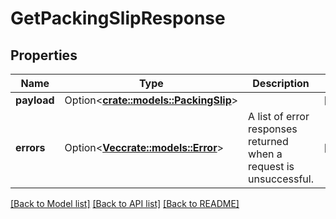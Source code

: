 # GetPackingSlipResponse

## Properties

Name | Type | Description | Notes
------------ | ------------- | ------------- | -------------
**payload** | Option<[**crate::models::PackingSlip**](PackingSlip.md)> |  | [optional]
**errors** | Option<[**Vec<crate::models::Error>**](Error.md)> | A list of error responses returned when a request is unsuccessful. | [optional]

[[Back to Model list]](../README.md#documentation-for-models) [[Back to API list]](../README.md#documentation-for-api-endpoints) [[Back to README]](../README.md)


